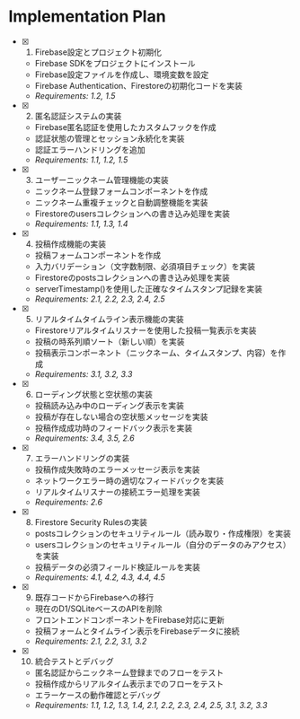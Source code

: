 # Implementation Plan

- [x] 1. Firebase設定とプロジェクト初期化
  - Firebase SDKをプロジェクトにインストール
  - Firebase設定ファイルを作成し、環境変数を設定
  - Firebase Authentication、Firestoreの初期化コードを実装
  - _Requirements: 1.2, 1.5_

- [x] 2. 匿名認証システムの実装
  - Firebase匿名認証を使用したカスタムフックを作成
  - 認証状態の管理とセッション永続化を実装
  - 認証エラーハンドリングを追加
  - _Requirements: 1.1, 1.2, 1.5_

- [x] 3. ユーザーニックネーム管理機能の実装
  - ニックネーム登録フォームコンポーネントを作成
  - ニックネーム重複チェックと自動調整機能を実装
  - Firestoreのusersコレクションへの書き込み処理を実装
  - _Requirements: 1.1, 1.3, 1.4_

- [x] 4. 投稿作成機能の実装
  - 投稿フォームコンポーネントを作成
  - 入力バリデーション（文字数制限、必須項目チェック）を実装
  - Firestoreのpostsコレクションへの書き込み処理を実装
  - serverTimestamp()を使用した正確なタイムスタンプ記録を実装
  - _Requirements: 2.1, 2.2, 2.3, 2.4, 2.5_

- [x] 5. リアルタイムタイムライン表示機能の実装
  - Firestoreリアルタイムリスナーを使用した投稿一覧表示を実装
  - 投稿の時系列順ソート（新しい順）を実装
  - 投稿表示コンポーネント（ニックネーム、タイムスタンプ、内容）を作成
  - _Requirements: 3.1, 3.2, 3.3_

- [x] 6. ローディング状態と空状態の実装
  - 投稿読み込み中のローディング表示を実装
  - 投稿が存在しない場合の空状態メッセージを実装
  - 投稿作成成功時のフィードバック表示を実装
  - _Requirements: 3.4, 3.5, 2.6_

- [x] 7. エラーハンドリングの実装
  - 投稿作成失敗時のエラーメッセージ表示を実装
  - ネットワークエラー時の適切なフィードバックを実装
  - リアルタイムリスナーの接続エラー処理を実装
  - _Requirements: 2.6_

- [x] 8. Firestore Security Rulesの実装
  - postsコレクションのセキュリティルール（読み取り・作成権限）を実装
  - usersコレクションのセキュリティルール（自分のデータのみアクセス）を実装
  - 投稿データの必須フィールド検証ルールを実装
  - _Requirements: 4.1, 4.2, 4.3, 4.4, 4.5_

- [x] 9. 既存コードからFirebaseへの移行
  - 現在のD1/SQLiteベースのAPIを削除
  - フロントエンドコンポーネントをFirebase対応に更新
  - 投稿フォームとタイムライン表示をFirebaseデータに接続
  - _Requirements: 2.1, 2.2, 3.1, 3.2_

- [x] 10. 統合テストとデバッグ
  - 匿名認証からニックネーム登録までのフローをテスト
  - 投稿作成からリアルタイム表示までのフローをテスト
  - エラーケースの動作確認とデバッグ
  - _Requirements: 1.1, 1.2, 1.3, 1.4, 2.1, 2.2, 2.3, 2.4, 2.5, 3.1, 3.2, 3.3_
